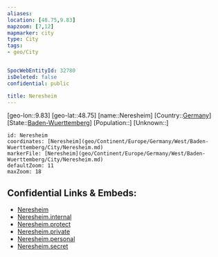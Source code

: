 ```yaml
---
aliases: 
location: [48.75,9.83]
mapzoom: [7,12] 
mapmarker: city 
type: City
tags:
- geo/City


SpocWebEntityId: 32780
isDeleted: false
confidential: public

title: Neresheim
---
```

[geo-lon::9.83]
[geo-lat::48.75]
[name::Neresheim]
[Country::[Germany](geo/Continent/Europe/Germany.md)]
[State::[Baden-Wuerttemberg](geo/Continent/Europe/Germany/West/Baden-Wuerttemberg.md)]
[Population::]
[Unknown::]


```leaflet
id: Neresheim
coordinates: [Neresheim](geo/Continent/Europe/Germany/West/Baden-Wuerttemberg/City/Neresheim.md)
markerFile: [Neresheim](geo/Continent/Europe/Germany/West/Baden-Wuerttemberg/City/Neresheim.md)
defaultZoom: 11 
maxZoom: 18
```


## Confidential Links & Embeds: 
- [Neresheim](../../../../../../../../_public/geo/Continent/Europe/Germany/West/Baden-Wuerttemberg/City/Neresheim.md) 
- [Neresheim.internal](../../../../../../../../_internal/geo/Continent/Europe/Germany/West/Baden-Wuerttemberg/City/Neresheim.internal.md) 
- [Neresheim.protect](../../../../../../../../_protect/geo/Continent/Europe/Germany/West/Baden-Wuerttemberg/City/Neresheim.protect.md) 
- [Neresheim.private](../../../../../../../../_private/geo/Continent/Europe/Germany/West/Baden-Wuerttemberg/City/Neresheim.private.md) 
- [Neresheim.personal](../../../../../../../../_personal/geo/Continent/Europe/Germany/West/Baden-Wuerttemberg/City/Neresheim.personal.md) 
- [Neresheim.secret](../../../../../../../../_secret/geo/Continent/Europe/Germany/West/Baden-Wuerttemberg/City/Neresheim.secret.md) 
